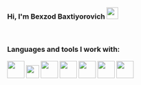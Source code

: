 ### Hi, I'm Bexzod Baxtiyorovich <img src="https://media.giphy.com/media/hvRJCLFzcasrR4ia7z/giphy.gif" width='27px'></img>
<br/>

### Languages and tools I work with:

<code><img src="https://upload.wikimedia.org/wikipedia/commons/thumb/0/00/HTML5_logo_black.svg/768px-HTML5_logo_black.svg.png" width="40px"></img></code>
<code><img src="https://brandslogos.com/wp-content/uploads/images/large/css-logo-black-and-white.png" width="30px"></img></code>
<code><img src="https://w7.pngwing.com/pngs/588/74/png-transparent-github-computer-icons-github-cdr-graphical-user-interface-git-thumbnail.png" width="40px"></img></code>
<code><img src="https://upload.wikimedia.org/wikipedia/commons/thumb/0/00/HTML5_logo_black.svg/768px-HTML5_logo_black.svg.png" width="40px"></img></code>
<code><img src="https://upload.wikimedia.org/wikipedia/commons/thumb/0/00/HTML5_logo_black.svg/768px-HTML5_logo_black.svg.png" width="40px"></img></code>
<code><img src="https://upload.wikimedia.org/wikipedia/commons/thumb/0/00/HTML5_logo_black.svg/768px-HTML5_logo_black.svg.png" width="40px"></img></code>
<code><img src="https://upload.wikimedia.org/wikipedia/commons/thumb/0/00/HTML5_logo_black.svg/768px-HTML5_logo_black.svg.png" width="40px"></img></code>
